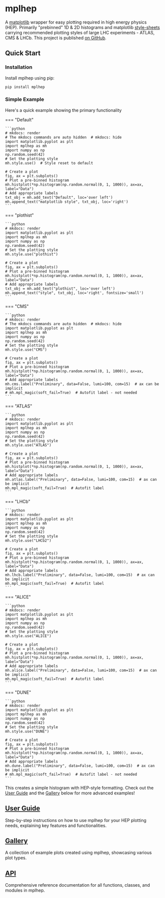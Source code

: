 # mplhep

A [matplotlib](https://matplotlib.org/) wrapper for easy plotting required in high energy physics (HEP). Primarily "prebinned" 1D & 2D histograms and matplotlib [style-sheets](https://matplotlib.org/3.1.1/gallery/style_sheets/style_sheets_reference.html) carrying recommended plotting styles of large LHC experiments - ATLAS, CMS & LHCb. This project is published [on GitHub](https://github.com/scikit-hep/mplhep).

## Quick Start

### Installation

Install mplhep using pip:

```bash
pip install mplhep
```

### Simple Example

Here's a quick example showing the primary functionality

=== "Default"

    ```python
    # mkdocs: render
    # The mkdocs commands are auto hidden  # mkdocs: hide
    import matplotlib.pyplot as plt
    import mplhep as mh
    import numpy as np
    np.random.seed(42)
    # Set the plotting style
    mh.style.use()  # Style reset to default

    # Create a plot
    fig, ax = plt.subplots()
    # Plot a pre-binned histogram
    mh.histplot(*np.histogram(np.random.normal(0, 1, 1000)), ax=ax, label="Data")
    # Add appropriate labels
    txt_obj = mh.add_text("Default", loc='over left')
    mh.append_text("matplotlib style", txt_obj, loc='right')
    ```

=== "plothist"

    ```python
    # mkdocs: render
    import matplotlib.pyplot as plt
    import mplhep as mh
    import numpy as np
    np.random.seed(42)
    # Set the plotting style
    mh.style.use("plothist")

    # Create a plot
    fig, ax = plt.subplots()
    # Plot a pre-binned histogram
    mh.histplot(*np.histogram(np.random.normal(0, 1, 1000)), ax=ax, label="Data")
    # Add appropriate labels
    txt_obj = mh.add_text("plothist", loc='over left')
    mh.append_text("style", txt_obj, loc='right', fontsize='small')
    ```


=== "CMS"

    ```python
    # mkdocs: render
    # The mkdocs commands are auto hidden  # mkdocs: hide
    import matplotlib.pyplot as plt
    import mplhep as mh
    import numpy as np
    np.random.seed(42)
    # Set the plotting style
    mh.style.use("CMS")

    # Create a plot
    fig, ax = plt.subplots()
    # Plot a pre-binned histogram
    mh.histplot(*np.histogram(np.random.normal(0, 1, 1000)), ax=ax, label="Data")
    # Add appropriate labels
    mh.cms.label("Preliminary", data=False, lumi=100, com=15)  # ax can be implicit
    # mh.mpl_magic(soft_fail=True)  # Autofit label - not needed
    ```

=== "ATLAS"

    ```python
    # mkdocs: render
    import matplotlib.pyplot as plt
    import mplhep as mh
    import numpy as np
    np.random.seed(42)
    # Set the plotting style
    mh.style.use("ATLAS")

    # Create a plot
    fig, ax = plt.subplots()
    # Plot a pre-binned histogram
    mh.histplot(*np.histogram(np.random.normal(0, 1, 1000)), ax=ax, label="Data")
    # Add appropriate labels
    mh.atlas.label("Preliminary", data=False, lumi=100, com=15)  # ax can be implicit
    mh.mpl_magic(soft_fail=True)  # Autofit label
    ```

=== "LHCb"

    ```python
    # mkdocs: render
    import matplotlib.pyplot as plt
    import mplhep as mh
    import numpy as np
    np.random.seed(42)
    # Set the plotting style
    mh.style.use("LHCb2")

    # Create a plot
    fig, ax = plt.subplots()
    # Plot a pre-binned histogram
    mh.histplot(*np.histogram(np.random.normal(0, 1, 1000)), ax=ax, label="Data")
    # Add appropriate labels
    mh.lhcb.label("Preliminary", data=False, lumi=100, com=15)  # ax can be implicit
    mh.mpl_magic(soft_fail=True)  # Autofit label
    ```

=== "ALICE"

    ```python
    # mkdocs: render
    import matplotlib.pyplot as plt
    import mplhep as mh
    import numpy as np
    np.random.seed(42)
    # Set the plotting style
    mh.style.use("ALICE")

    # Create a plot
    fig, ax = plt.subplots()
    # Plot a pre-binned histogram
    mh.histplot(*np.histogram(np.random.normal(0, 1, 1000)), ax=ax, label="Data")
    # Add appropriate labels
    mh.alice.label("Preliminary", data=False, lumi=100, com=15)  # ax can be implicit
    mh.mpl_magic(soft_fail=True)  # Autofit label
    ```

=== "DUNE"

    ```python
    # mkdocs: render
    import matplotlib.pyplot as plt
    import mplhep as mh
    import numpy as np
    np.random.seed(42)
    # Set the plotting style
    mh.style.use("DUNE")

    # Create a plot
    fig, ax = plt.subplots()
    # Plot a pre-binned histogram
    mh.histplot(*np.histogram(np.random.normal(0, 1, 1000)), ax=ax, label="Data")
    # Add appropriate labels
    mh.dune.label("Preliminary", data=False, lumi=100, com=15)  # ax can be implicit
    # mh.mpl_magic(soft_fail=True)  # Autofit label - not needed
    ```

This creates a simple histogram with HEP-style formatting. Check out the [User Guide](guide.md) and the [Gallery](gallery.md) below for more advanced examples!


<!-- ## Executable codeblock with markdown-exec if we ever need it

```python exec="1" html="1" source="above" width="30"
#######################  mpl setup ######################### # markdown-exec: hide
from io import StringIO  # markdown-exec: hide
import matplotlib  # markdown-exec: hide
matplotlib.use("Agg")  # markdown-exec: hide
import numpy as np  # markdown-exec: hide
np.random.seed(42)  # markdown-exec: hide
############################################################ # markdown-exec: hide
import matplotlib.pyplot as plt
import numpy as np
import mplhep as mh
# Set the plotting style
mh.style.use("CMS")

# Create a plot
fig, ax = plt.subplots()
# Plot a pre-binned histogram
mh.histplot(*np.histogram(np.random.normal(0, 1, 1000)), ax=ax, label="Data")
# Add appropriate labels
mh.cms.label("Preliminary", data=False, lumi=100, com=15)
#######################  mpl setup ######################### # markdown-exec: hide
import sys  # markdown-exec: hide
sys.path.append('docs')  # markdown-exec: hide
import svg_utils  # markdown-exec: hide
svg = svg_utils.save_figure_as_resized_svg(fig, 50)  # markdown-exec: hide
print(svg)  # markdown-exec: hide
############################################################ # markdown-exec: hide
``` -->


## [User Guide](guide.md)

Step-by-step instructions on how to use mplhep for your HEP plotting needs, explaining key features and functionalities.


## [Gallery](gallery.md)

A collection of example plots created using mplhep, showcasing various plot types.

## [API](api.md)

Comprehensive reference documentation for all functions, classes, and modules in mplhep.
